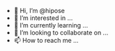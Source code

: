- 👋 Hi, I’m @hipose
- 👀 I’m interested in ...
- 🌱 I’m currently learning ...
- 💞️ I’m looking to collaborate on ...
- 📫 How to reach me ...

<!---
hipose/hipose is a ✨ special ✨ repository because its `README.md` (this file) appears on your GitHub profile.
You can click the Preview link to take a look at your changes.
--->
